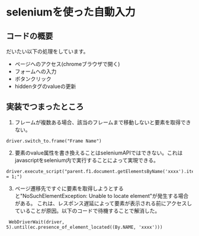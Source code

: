 # seleniumを使った自動入力  
## コードの概要  
だいたい以下の処理をしています。  
- ページへのアクセス(chromeブラウザで開く)  
- フォームへの入力  
- ボタンクリック  
- hiddenタグのvalueの更新  


## 実装でつまったところ  
1. フレームが複数ある場合、該当のフレームまで移動しないと要素を取得できない。  
```
driver.switch_to.frame("Frame Name")
```

2. 要素のvalue属性を書き換えることはseleniumAPIではできない。これはjavascriptをselenium内で実行することによって実現できる。
```
driver.execute_script("parent.f1.document.getElementsByName('xxxx').item(0).value = 1;")
```

3. ページ遷移先ですぐに要素を取得しようとすると"NoSuchElementException: Unable to locate element"が発生する場合がある。
これは、レスポンス遅延によって要素が表示される前にアクセスしていることが原因。以下のコードで待機することで解消した。  
```
 WebDriverWait(driver, 5).until(ec.presence_of_element_located((By.NAME, 'xxxx')))
```
